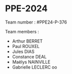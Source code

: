 # PPE-2024

Team number : #PPE24-P-376

Team members :

- Arthur BERRET
- Paul ROUXEL
- Jules DIAS
- Constance DEAL
- Maëlys NAINVILLE
- Gabrielle LECLERC oo
